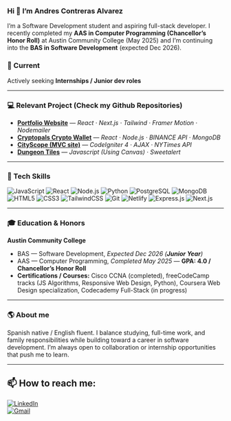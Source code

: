 ### Hi 👋 I’m **Andres Contreras Alvarez**
I’m a Software Development student and aspiring full-stack developer. I recently completed my **AAS in Computer Programming (Chancellor’s Honor Roll)** at Austin Community College (May 2025) and I’m continuing into the **BAS in Software Development** (expected Dec 2026). 

### 🔭 Current
Actively seeking **Internships / Junior dev roles**

---

### 💻 Relevant Project (Check my Github Repositories)
- **[Portfolio Website](https://github.com/Andresc06/portfolio-project)** — *React · Next.js · Tailwind · Framer Motion · Nodemailer* 
- **[Cryptopals Crypto Wallet](https://github.com/Andresc06/cryptopalsfrontend)** — *React · Node.js · BINANCE API · MongoDB*
- **[CityScope (MVC site)](https://github.com/Andresc06/cityscope-project)** — *CodeIgniter 4 · AJAX · NYTimes API*
- **[Dungeon Tiles](https://github.com/Andresc06/Dungeon-Tiles)** — *Javascript (Using Canvas) · Sweetalert*

---

### 🔧 Tech Skills
![JavaScript](https://img.shields.io/badge/JavaScript-F7DF1E?style=for-the-badge&logo=javascript&logoColor=black)
![React](https://img.shields.io/badge/React-20232A?style=for-the-badge&logo=react&logoColor=%2361DAFB)
![Node.js](https://img.shields.io/badge/Node.js-339933?style=for-the-badge&logo=node.js&logoColor=white)
![Python](https://img.shields.io/badge/Python-3776AB?style=for-the-badge&logo=python&logoColor=white)
![PostgreSQL](https://img.shields.io/badge/PostgreSQL-316192?style=for-the-badge&logo=postgresql&logoColor=white)
![MongoDB](https://img.shields.io/badge/MongoDB-4EA94B?style=for-the-badge&logo=mongodb&logoColor=white)
![HTML5](https://img.shields.io/badge/HTML5-E34F26?style=for-the-badge&logo=html5&logoColor=white)
![CSS3](https://img.shields.io/badge/CSS3-1572B6?style=for-the-badge&logo=css3&logoColor=white)
![TailwindCSS](https://img.shields.io/badge/tailwindcss-%2338B2AC.svg?style=for-the-badge&logo=tailwind-css&logoColor=white)
![Git](https://img.shields.io/badge/Git-F05032?style=for-the-badge&logo=git&logoColor=white)
![Netlify](https://img.shields.io/badge/Netlify-00C7B7?style=for-the-badge&logo=netlify&logoColor=white)
![Express.js](https://img.shields.io/badge/express.js-757575.svg?style=for-the-badge&logo=express&logoColor=%2361DAFB)
![Next.js](https://img.shields.io/badge/Next.js-black?style=for-the-badge&logo=next.js&logoColor=white)

---

### 🎓 Education & Honors
**Austin Community College**
- BAS — Software Development, *Expected Dec 2026 (**Junior Year**)*  
- AAS — Computer Programming, *Completed May 2025* — **GPA: 4.0 / Chancellor’s Honor Roll**  
- **Certifications / Courses:** Cisco CCNA (completed), freeCodeCamp tracks (JS Algorithms, Responsive Web Design, Python), Coursera Web Design specialization, Codecademy Full-Stack (in progress)

---

### 🌎 About me
Spanish native / English fluent. I balance studying, full-time work, and family responsibilities while building toward a career in software development. I’m always open to collaboration or internship opportunities that push me to learn.

---

## 📫 How to reach me:
<a href="https://www.linkedin.com/in/andrescontrerass/">
  <img src="https://custom-icon-badges.demolab.com/badge/LinkedIn-0A66C2?logo=linkedin-white&logoColor=fff" alt="LinkedIn" />
</a>
<br />
<a href="mailto:andrescontreras370@gmail.com">
  <img src="https://img.shields.io/badge/Gmail-D14836?logo=gmail&logoColor=white" alt="Gmail" />
</a>
